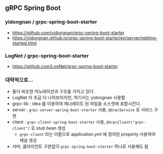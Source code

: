 ## gRPC Spring Boot
### yidongnan / grpc-spring-boot-starter
* https://github.com/yidongnan/grpc-spring-boot-starter
* https://yidongnan.github.io/grpc-spring-boot-starter/en/server/getting-started.html
### LogNet / grpc-spring-boot-starter 
* https://github.com/LogNet/grpc-spring-boot-starter

### 대략적으로...
* 둘다 비슷한 어노테이션과 구조를 가지고 있다. 
* LogNet 이 조금 더 나아보이지만, 여기서는 yidongnan 사용함
* grpc-lib : idea 를 이용하여 제너레이트 된 파일을 소스셋에 포함시킨다.
* server : `grpc-server-spring-boot-starter` 사용, `@GrpcService` 로 서비스 구현
* client : `grpc-client-spring-boot-starter` 사용, `@GrpcClient("grpc-client")` 로 stub bean 생성
    * `grpc-client` 라는 이름으로 application.yml 에 정의된 property 사용하여 채널 생성
* 서버, 클라이언트 구분없이 `grpc-spring-boot-starter` 하나로 사용해도 됨 